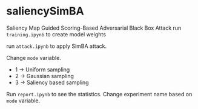 # saliencySimBA
Saliency Map Guided Scoring-Based Adversarial Black Box Attack
run ```training.ipynb``` to create model weights

run ```attack.ipynb``` to apply SimBA attack. 

Change ```mode``` variable. 
 * 1 -> Uniform sampling
 * 2 -> Gaussian sampling
 * 3 -> Saliency based sampling

Run ```report.ipynb``` to see the statistics. Change experiment name based on ```mode``` variable.
